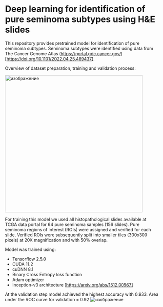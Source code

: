 # Deep learning for identification of pure seminoma subtypes using H&E slides

This repository provides pretrained model for identification of pure seminoma subtypes. Seminoma subtypes were identified using data from The Cancer Genome Atlas (https://portal.gdc.cancer.gov/) [https://doi.org/10.1101/2022.04.25.489437].

Overview of dataset preparation, training and validation process:

<img width="450" alt="изображение" src="https://user-images.githubusercontent.com/95879893/167447521-6b29153e-2596-4931-9a10-af597747da6e.png">


For training this model we used all histopathological slides available at TCGA data portal for 64 pure seminoma samples (156 slides). Pure seminoma regions of interest (ROIs) were assigned and verified for each slide. Verified ROIs were subsequently split into smaller tiles (300x300 pixels) at 20X magnification and with 50% overlap.

Model was trained using:
- Tensorflow 2.5.0
- CUDA 11.2 
- cuDNN 8.1
- Binary Cross Entropy loss function
- Adam optimizer 
- Inception-v3 architecture [https://arxiv.org/abs/1512.00567]

At the validation step model achieved the highest accuracy with 0.933.
Area under the ROC curve for validation = 0.92
![изображение](https://user-images.githubusercontent.com/95879893/167448397-e625b17c-fa6d-487f-b0fe-7e4bb245d7a9.png)

